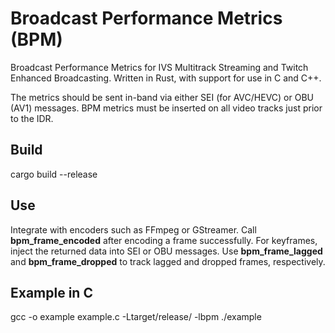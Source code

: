 # Broadcast Performance Metrics (BPM)
Broadcast Performance Metrics for IVS Multitrack Streaming and Twitch Enhanced Broadcasting. Written in Rust, with support for use in C and C++.

The metrics should be sent in-band via either SEI (for AVC/HEVC) or OBU (AV1) messages. BPM metrics must be inserted on all video tracks just prior to the IDR.

## Build
cargo build --release

## Use
Integrate with encoders such as FFmpeg or GStreamer. Call **bpm_frame_encoded** after encoding a frame successfully. For keyframes, inject the returned data into SEI or OBU messages. Use **bpm_frame_lagged** and **bpm_frame_dropped** to track lagged and dropped frames, respectively.

## Example in C
gcc -o example example.c -Ltarget/release/ -lbpm
./example